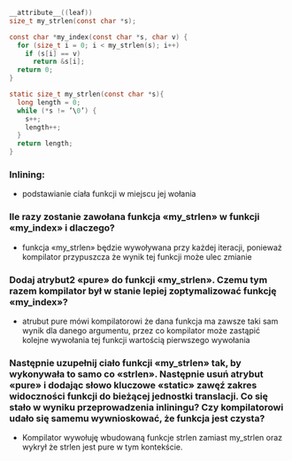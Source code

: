 ```C
__attribute__((leaf))
size_t my_strlen(const char *s);

const char *my_index(const char *s, char v) {
  for (size_t i = 0; i < my_strlen(s); i++)
    if (s[i] == v)
      return &s[i];
  return 0;
}

static size_t my_strlen(const char *s){
  long length = 0;
  while (*s != ’\0’) {
    s++;
    length++;
  }
  return length;
}
```

### Inlining: 
  - podstawianie ciała funkcji w miejscu jej wołania

### Ile razy zostanie zawołana funkcja «my_strlen» w funkcji «my_index» i dlaczego?
 - funkcja «my_strlen» będzie wywoływana przy każdej iteracji, ponieważ kompilator przypuszcza że wynik tej funkcji może ulec zmianie

### Dodaj atrybut2 «pure» do funkcji «my_strlen». Czemu tym razem kompilator był w stanie lepiej zoptymalizować funkcję «my_index»? 
 - atrubut pure mówi kompilatorowi że dana funkcja ma zawsze taki sam wynik dla danego argumentu, przez co kompilator może zastąpić kolejne wywołania tej funkcji wartością pierwszego wywołania

### Następnie uzupełnij ciało funkcji «my_strlen» tak, by wykonywała to samo co «strlen». Następnie usuń atrybut «pure» i dodając słowo kluczowe «static» zawęź zakres widoczności funkcji do bieżącej jednostki translacji. Co się stało w wyniku przeprowadzenia inliningu? Czy kompilatorowi udało się samemu wywnioskować, że funkcja jest czysta?
 - Kompilator wywołuję wbudowaną funkcje strlen zamiast my_strlen oraz wykrył że strlen jest pure w tym kontekście.